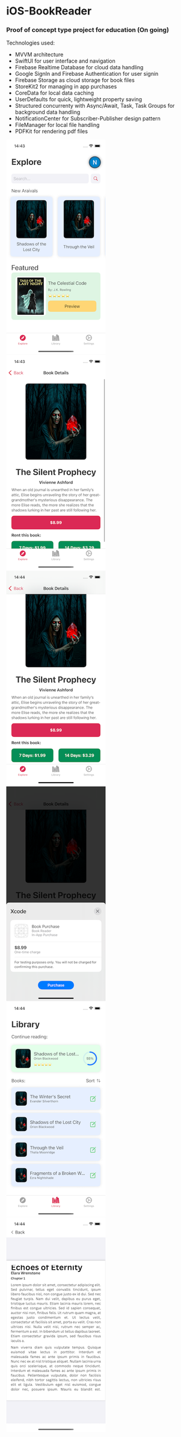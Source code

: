 # iOS-BookReader
### Proof of concept type project for education (On going)

Technologies used:
* MVVM architecture
* SwiftUI for user interface and navigation
* Firebase Realtime Database for cloud data handling
* Google SignIn and Firebase Authentication for user signin
* Firebase Storage as cloud storage for book files
* StoreKit2 for managing in app purchases
* CoreData for local data caching
* UserDefaults for quick, lightweight property saving
* Structured concurrenty with Async/Await, Task, Task Groups for background data handling
* NotificationCenter for Subscriber-Publisher design pattern
* FileManager for local file handling
* PDFKit for rendering pdf files

![Screenshot of a bookreader app main screen](/screenshots/14.43.42.png) ![Screenshot of a bookreader app main screen](/screenshots/14.43.58.png) ![Screenshot of a bookreader app main screen](/screenshots/14.44.11.png)
![Screenshot of a bookreader app main screen](/screenshots/14.44.16.png) ![Screenshot of a bookreader app main screen](/screenshots/14.44.23.png) ![Screenshot of a bookreader app main screen](/screenshots/14.44.32.png) 
